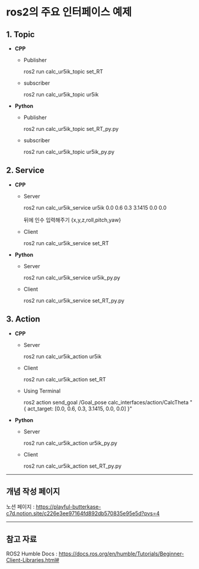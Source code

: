 # ros2의 주요 인터페이스 예제

## 1. Topic

* __CPP__

    * Publisher

        ros2 run calc_ur5ik_topic set_RT

    * subscriber

        ros2 run calc_ur5ik_topic ur5ik

* __Python__

    * Publisher

        ros2 run calc_ur5ik_topic set_RT_py.py


    * subscriber

        ros2 run calc_ur5ik_topic ur5ik_py.py


## 2. Service

* __CPP__

    * Server

        ros2 run calc_ur5ik_service ur5ik 0.0 0.6 0.3 3.1415 0.0 0.0

        뒤에 인수 입력해주기 {x,y,z,roll,pitch,yaw}

    * Client

        ros2 run calc_ur5ik_service set_RT

* __Python__

    * Server

        ros2 run calc_ur5ik_service ur5ik_py.py

    * Client

        ros2 run calc_ur5ik_service set_RT_py.py

## 3. Action

* __CPP__

    * Server

        ros2 run calc_ur5ik_action ur5ik

    * Client

        ros2 run calc_ur5ik_action set_RT

    * Using Terminal

        ros2 action send_goal /Goal_pose calc_interfaces/action/CalcTheta "{ act_target: [0.0, 0.6, 0.3, 3.1415, 0.0, 0.0] }"

* __Python__

    * Server

        ros2 run calc_ur5ik_action ur5ik_py.py

    * Client

        ros2 run calc_ur5ik_action set_RT_py.py

---

## 개념 작성 페이지

노션 페이지 : <https://playful-butterkase-c7d.notion.site/c226e3ee97164fd892db570835e95e5d?pvs=4>

---

## 참고 자료
ROS2 Humble Docs : <https://docs.ros.org/en/humble/Tutorials/Beginner-Client-Libraries.html#>
